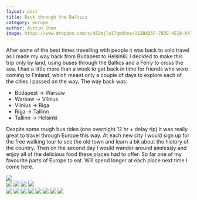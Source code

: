 ```yaml
---
layout: post
title: Back through the Baltics
category: europe
author: Austin Shen
image: https://www.dropbox.com/s/452mjlu17qmkhxe/212BAD5F-7B3E-4E18-A476-1283F4378FAB-15227-0000032D6A59F1F6.jpg?raw=1
---
```


After some of the best times travelling with people it was back to solo travel as I made my way back from Budapest to Helsinki. I decided to make this trip only by land, using buses through the Baltics and a Ferry to cross the sea. I had a little more than a week to get back in time for friends who were coming to Finland, which meant only a couple of days to explore each of the cities I passed on the way. The way back was:

* Budapest -> Warsaw
* Warsaw -> Vilnius
* Vilnius -> Riga
* Riga -> Tallinn
* Tallinn -> Helsinki

Despite some rough bus rides (one overnight 12 hr + delay rip) it was really great to travel through Europe this way. At each new city I would sign up for the free walking tour to see the old town and learn a bit about the history of the country. Then on the second day I would wander around aimlessly and enjoy all of the delicious food these places had to offer. So far one of my favourite parts of Europe to eat. Will spend longer at each place next time I come here.

<img class='image' src='https://www.dropbox.com/s/wovvc1g3gb6c049/83D1C315-DBA2-4AE8-913B-54C6FBA0C1D3-15227-0000032DA521F668.jpg?raw=1'>

<div class='two_column' style='align-items: center'>
  <img src='https://www.dropbox.com/s/4kzsso6cvq65e37/6D810745-1F7C-4CE2-87F0-442DE78EBAAF-33047-000005F1FE46C66A.JPG?raw=1'>
  <img src='https://www.dropbox.com/s/gjd5dzw7zsptmg1/AD6AFF74-8A05-4E9A-A8E9-08A70F34CF33-15227-0000032DC157654C.JPG?raw=1'>
  <img src='https://www.dropbox.com/s/ert587xexosj66c/D61FC14C-D90A-4613-A98B-0E576FE3C74F-15227-0000032D0E65FC4C.jpg?raw=1'>
  <img src='https://www.dropbox.com/s/cts1nvr2ru4j86g/2164E0CA-B098-4BD6-A929-EF7DBE473E3E-33047-000005F2BDCF60FD.JPG?raw=1'>
</div>

<div class='gallery' style='align-items: center'>
  <img src='https://www.dropbox.com/s/bn68mxer7abis72/BCBB947C-CDED-4491-9335-73D3CD73A0DD-15227-0000032DE275D143.JPG?raw=1'>
  <img src='https://www.dropbox.com/s/we7w8ckqexm7lfm/5FD44A59-2251-45D3-8D7E-C17C8B36BF79-15227-0000032C7593C976.jpg?raw=1'>
  
  <img src='https://www.dropbox.com/s/gygtgzgsatv14v9/04364A91-D2AB-4C78-BA15-D6C7086B09C0-33047-000005F1A0D2E0D9.JPG?raw=1'>
  <img src='https://www.dropbox.com/s/ekobow63usia57p/7086AE6D-0627-4868-A7D4-2262F1432DCA-15227-0000032DB6955478.JPG?raw=1'>
  <img src='https://www.dropbox.com/s/sywyv2831qteg4s/94839D9E-7CDD-4227-8A52-AAABB0BE683F-15227-0000032DDD9364D1.JPG?raw=1'>
  <img src='https://www.dropbox.com/s/9ax10kfm7qyukff/BF2EE415-5889-4342-A6ED-1D1EBF1D5B0F-33047-000005F35644AA45.jpg?raw=1'>
  <img src='https://www.dropbox.com/s/6zsehclqn5ifce4/CFAD6FCD-09FD-4342-AAFE-295DB58973A3-33047-000005F2FE228246.jpg?raw=1'>
  <img src='https://www.dropbox.com/s/p225r4ziy317zf8/F70E494A-BDE7-476B-89EC-CC02F7D1DAA0-33047-000005F2B4D517B0.JPG?raw=1'>
</div>